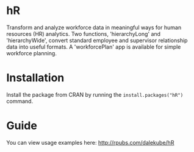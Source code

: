 # hR

Transform and analyze workforce data in meaningful ways for human resources (HR) analytics. Two functions, 'hierarchyLong' and 'hierarchyWide', convert standard employee and supervisor relationship data into useful formats. A 'workforcePlan' app is available for simple workforce planning.

# Installation
Install the package from CRAN by running the `install.packages("hR")` command.

# Guide
You can view usage examples here: http://rpubs.com/dalekube/hR


